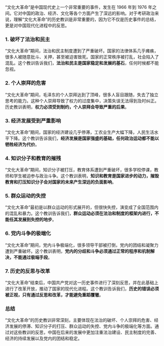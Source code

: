 “文化大革命”是中国现代史上一个非常重要的事件，发生在 1966 年到 1976 年之间。它对中国的政治、经济、文化等各个方面产生了深远的影响。对于考研政治来说，理解“文化大革命”的历史教训是非常重要的，因为它不仅是历史事件的总结，更是对中国现代化进程中的反思。

### 1. **破坏了法治和民主**

“文化大革命”期间，法治和民主制度遭到了严重破坏。国家的法律体系几乎瘫痪，很多人被随意批斗、关押，甚至被迫害致死。国家的正常秩序被打乱，社会陷入了混乱。这个教训告诉我们，**法治和民主是国家稳定和发展的基石**，任何时候都不能忽视。

### 2. **个人崇拜的危害**

“文化大革命”期间，毛泽东的个人崇拜达到了顶峰，很多人盲目跟随，失去了独立思考的能力。这种个人崇拜导致了权力的过度集中，决策失误无法得到及时纠正。历史教训表明，**权力必须受到制约，个人崇拜会导致严重的后果**。

### 3. **经济发展受到严重影响**

“文化大革命”期间，国家的经济建设几乎停滞，工农业生产大幅下降，人民生活水平下降。这个教训告诉我们，**经济发展是国家强盛的基础，任何政治运动都不能以牺牲经济为代价**。

### 4. **知识分子和教育的摧残**

“文化大革命”期间，知识分子被打压，教育体系遭到严重破坏，很多学校停课，教师和学生被迫参与政治斗争。这个教训表明，**知识和教育是国家进步的动力，摧毁教育和打压知识分子会对国家的未来产生深远的负面影响**。

### 5. **群众运动的失控**

“文化大革命”最初是以群众运动的形式展开的，但很快失控，演变成了全国范围内的混乱和暴力。这个教训告诉我们，**群众运动必须在法治和制度的框架内进行，不能任其发展到失控的地步**。

### 6. **党内斗争的极端化**

“文化大革命”期间，党内斗争极端化，很多领导干部被打倒，党内的团结和凝聚力遭到严重破坏。这个教训表明，**党内的分歧和斗争必须通过正常的程序和机制解决，不能通过极端手段**。

### 7. **历史的反思与改革**

“文化大革命”结束后，中国共产党对这一历史事件进行了深刻反思，并在此基础上进行了改革开放，推动了国家的现代化进程。这个教训告诉我们，**历史的错误必须被正视，只有通过反思和改革，才能避免重蹈覆辙**。

### 总结

“文化大革命”的历史教训非常深刻，主要体现在法治的破坏、个人崇拜的危害、经济发展的停滞、知识分子的打压、群众运动的失控、党内斗争的极端化等方面。通过对这些教训的反思，中国在后来的发展中更加注重法治建设、民主制度的完善、经济的持续发展以及党内的团结和稳定。

